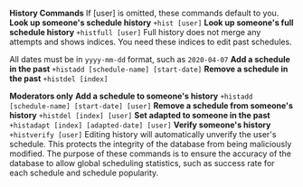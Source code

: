 **History Commands**
If [user] is omitted, these commands default to you.
**Look up someone's schedule history** `+hist [user]`
**Look up someone's full schedule history** `+histfull [user]`
Full history does not merge any attempts and shows indices.
You need these indices to edit past schedules.

All dates must be in `yyyy-mm-dd` format, such as `2020-04-07`
**Add a schedule in the past** `+histadd [schedule-name] [start-date]`
**Remove a schedule in the past** `+histdel [index]`

__Moderators only__
**Add a schedule to someone's history** `+histadd [schedule-name] [start-date] [user]`
**Remove a schedule from someone's history** `+histdel [index] [user]`
**Set adapted to someone in the past** `+histadapt [index] [adapted-date] [user]`
**Verify someone's history** `+histverify [user]`
Editing history will automatically unverify the user's schedule. This protects the integrity of the database from being maliciously modified.
The purpose of these commands is to ensure the accuracy of the database to allow global scheduling statistics, such as success rate for each schedule and schedule popularity.
